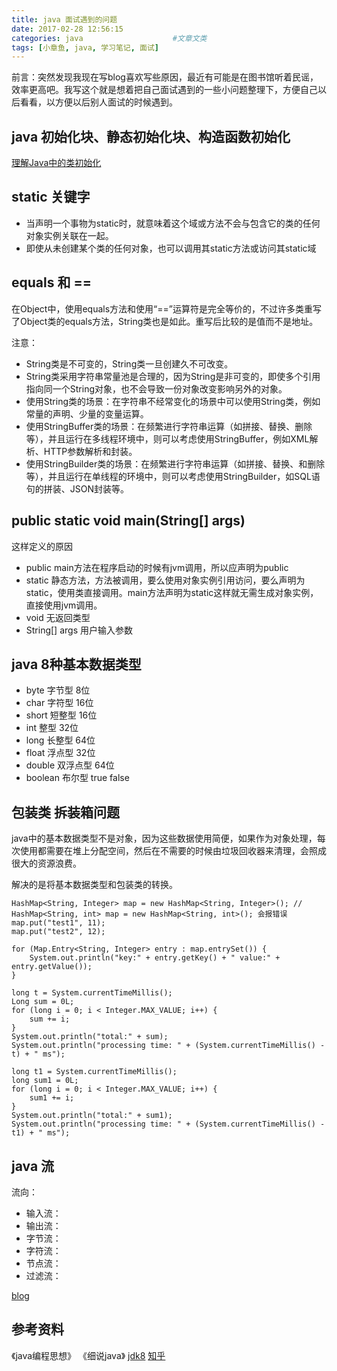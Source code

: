 ```yaml
---
title: java 面试遇到的问题
date: 2017-02-28 12:56:15
categories: java                    #文章文类
tags: [小章鱼, java, 学习笔记, 面试]
---
```


前言：突然发现我现在写blog喜欢写些原因，最近有可能是在图书馆听着民谣，效率更高吧。我写这个就是想着把自己面试遇到的一些小问题整理下，方便自己以后看看，以方便以后别人面试的时候遇到。

## java 初始化块、静态初始化块、构造函数初始化
[理解Java中的类初始化](https://www.caoqq.net/java-class-initialization.html)

## static 关键字
* 当声明一个事物为static时，就意味着这个域或方法不会与包含它的类的任何对象实例关联在一起。
* 即使从未创建某个类的任何对象，也可以调用其static方法或访问其static域

<!--more-->

## equals 和 ==
在Object中，使用equals方法和使用“==”运算符是完全等价的，不过许多类重写了Object类的equals方法，String类也是如此。重写后比较的是值而不是地址。

注意：
* String类是不可变的，String类一旦创建久不可改变。
* String类采用字符串常量池是合理的，因为String是非可变的，即使多个引用指向同一个String对象，也不会导致一份对象改变影响另外的对象。
* 使用String类的场景：在字符串不经常变化的场景中可以使用String类，例如常量的声明、少量的变量运算。
* 使用StringBuffer类的场景：在频繁进行字符串运算（如拼接、替换、删除等），并且运行在多线程环境中，则可以考虑使用StringBuffer，例如XML解析、HTTP参数解析和封装。
* 使用StringBuilder类的场景：在频繁进行字符串运算（如拼接、替换、和删除等），并且运行在单线程的环境中，则可以考虑使用StringBuilder，如SQL语句的拼装、JSON封装等。

## public static void main(String[] args)
这样定义的原因
* public main方法在程序启动的时候有jvm调用，所以应声明为public
* static 静态方法，方法被调用，要么使用对象实例引用访问，要么声明为static，使用类直接调用。main方法声明为static这样就无需生成对象实例，直接使用jvm调用。
* void 无返回类型
* String[] args 用户输入参数

## java 8种基本数据类型
* byte    字节型  8位
* char    字符型  16位
* short   短整型  16位
* int     整型    32位
* long    长整型  64位
* float   浮点型  32位
* double  双浮点型  64位
* boolean 布尔型    true false

## 包装类 拆装箱问题
java中的基本数据类型不是对象，因为这些数据使用简便，如果作为对象处理，每次使用都需要在堆上分配空间，然后在不需要的时候由垃圾回收器来清理，会照成很大的资源浪费。

解决的是将基本数据类型和包装类的转换。
```
HashMap<String, Integer> map = new HashMap<String, Integer>(); // HashMap<String, int> map = new HashMap<String, int>(); 会报错误
map.put("test1", 11);
map.put("test2", 12);

for (Map.Entry<String, Integer> entry : map.entrySet()) {
    System.out.println("key:" + entry.getKey() + " value:" + entry.getValue());
}

long t = System.currentTimeMillis();
Long sum = 0L;
for (long i = 0; i < Integer.MAX_VALUE; i++) {
    sum += i;
}
System.out.println("total:" + sum);
System.out.println("processing time: " + (System.currentTimeMillis() - t) + " ms");

long t1 = System.currentTimeMillis();
long sum1 = 0L;
for (long i = 0; i < Integer.MAX_VALUE; i++) {
    sum1 += i;
}
System.out.println("total:" + sum1);
System.out.println("processing time: " + (System.currentTimeMillis() - t1) + " ms");
```

## java 流
流向：
* 输入流：
* 输出流：
* 字节流：
* 字符流：
* 节点流：
* 过滤流：


[blog](http://blog.oneapm.com/apm-tech/635.html)

## 参考资料
《java编程思想》
《细说java》
[jdk8](http://docs.oracle.com/javase/8/docs/api/index.html)
[知乎](https://www.zhihu.com/question/20101840)